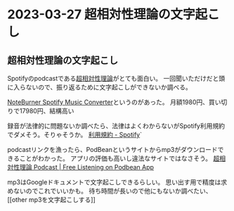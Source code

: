 # 2023-03-27 超相対性理論の文字起こし
## 超相対性理論の文字起こし
Spotifyのpodcastである[超相対性理論](https://pod.link/1567192930)がとても面白い。
一回聞いただけだと頭に入らないので、振り返るために文字起こしができないか調べる。

[NoteBurner Spotify Music Converter](https://www.noteburner.jp/mac-spotify-music-converter.html)というのがあった。
月額1980円、買い切りで17980円、結構高い

録音が法律的に問題ないか調べたら、法律はよくわからないがSpotify利用規約でダメそう。そりゃそうか。
[利用規約 - Spotify](https://www.spotify.com/jp/legal/end-user-agreement/`#9-%E3%83%A6%E3%83%BC%E3%82%B6%E3%83%BC%E3%82%AC%E3%82%A4%E3%83%89%E3%83%A9%E3%82%A4%E3%83%B3)`

podcastリンクを漁ったら、PodBeanというサイトからmp3がダウンロードできることがわかった。
アプリの評価も高いし違法なサイトではなさそう。
[超相対性理論 Podcast | Free Listening on Podbean App](https://www.podbean.com/podcast-detail/3zzwe-20cbc2/%E8%B6%85%E7%9B%B8%E5%AF%BE%E6%80%A7%E7%90%86%E8%AB%96-Podcast)

mp3はGoogleドキュメントで文字起こしできるらしい。
思い出す用で精度は求めないのでこれでいいかも。
待ち時間が長いので他にもないか調べたい、
[[other mp3を文字起こしする]]